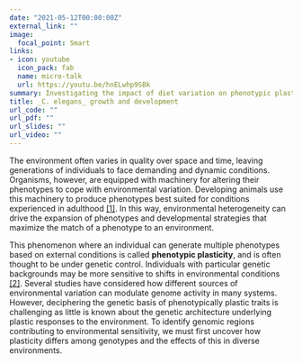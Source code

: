 ```yaml
---
date: "2021-05-12T00:00:00Z"
external_link: ""
image:
  focal_point: Smart
links:
- icon: youtube
  icon_pack: fab
  name: micro-talk
  url: https://youtu.be/hnELwhp9SBk
summary: Investigating the impact of diet variation on phenotypic plasticity in developing *Caenorhabditis elegans*
title: _C. elegans_ growth and development
url_code: ""
url_pdf: ""
url_slides: ""
url_video: ""
---
```


The environment often varies in quality over space and time, leaving generations of individuals to face demanding and dynamic conditions. Organisms, however, are equipped with machinery for altering their phenotypes to cope with environmental variation. Developing animals use this machinery to produce phenotypes best suited for conditions experienced in adulthood [[1]]( https://doi.org/10.3389/fgene.2019.00720). In this way, environmental heterogeneity can drive the expansion of phenotypes and developmental strategies that maximize the match of a phenotype to an environment. 
  
This phenomenon where an individual can generate multiple phenotypes based on external conditions is called **phenotypic plasticity**, and is often thought to be under genetic control. Individuals with particular genetic backgrounds may be more sensitive to shifts in environmental conditions [[2]](https://doi.org/10.1242/jeb.02070). Several studies have considered how different sources of environmental variation can modulate genome activity in many systems. However, deciphering the genetic basis of phenotypically plastic traits is challenging as little is known about the genetic architecture underlying plastic responses to the environment. To identify genomic regions contributing to environmental sensitivity, we must first uncover how plasticity differs among genotypes and the effects of this in diverse environments.
